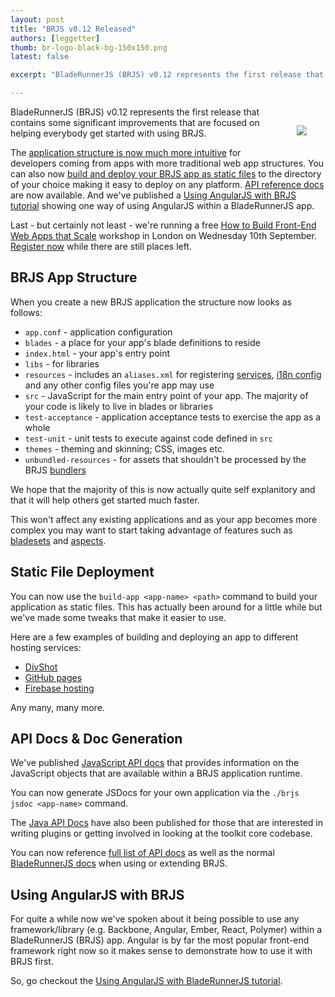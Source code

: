 ```yaml
---
layout: post
title: "BRJS v0.12 Released"
authors: [leggetter]
thumb: br-logo-black-bg-150x150.png
latest: false

excerpt: "BladeRunnerJS (BRJS) v0.12 represents the first release that contains some significant improvements that are focused on helping everybody get started with using BRJS. Read more to find out about the intuitive app structure, static file deployment, API Docs and AngularJS tutorial."

---
```

<img src="/blog/img/{{ page.thumb }}" style="margin: 30px;" align="right" />
BladeRunnerJS (BRJS) v0.12 represents the first release that contains some significant improvements that are focused on helping everybody get started with using BRJS.

The [application structure is now much more intuitive](#app-structure) for developers coming from apps with more traditional web app structures. You can also now [build and deploy your BRJS app as static files](#static-deploy) to the directory of your choice making it easy to deploy on any platform. [API reference docs](#api-docs) are now available. And we've published a [Using AngularJS with BRJS tutorial](#brjs-angular) showing one way of using AngularJS within a BladeRunnerJS app.

Last - but certainly not least - we're running a free [How to Build Front-End Web Apps that Scale](http://attending.io/events/brjs-workshop-london) workshop in London on Wednesday 10th September. [Register now](http://attending.io/events/brjs-workshop-london) while there are still places left.

<a name="app-structure"></a>
## BRJS App Structure

When you create a new BRJS application the structure now looks as follows:

* `app.conf` - application configuration
* `blades` - a place for your app's blade definitions to reside
* `index.html` - your app's entry point
* `libs` - for libraries
* `resources` - includes an `aliases.xml` for registering [services](http://bladerunnerjs.org/docs/concepts/services/), [i18n config](http://bladerunnerjs.org/docs/use/internationalization/) and any other config files you're app may use
* `src` - JavaScript for the main entry point of your app. The majority of your code is likely to live in blades or libraries
* `test-acceptance` - application acceptance tests to exercise the app as a whole
* `test-unit` - unit tests to execute against code defined in `src`
* `themes` - theming and skinning; CSS, images etc.
* `unbundled-resources` - for assets that shouldn't be processed by the BRJS [bundlers](bladerunnerjs.org/docs/concepts/bundlers/)

We hope that the majority of this is now actually quite self explanitory and that it will help others get started much faster.

This won't affect any existing applications and as your app becomes more complex you may want to start taking advantage of features such as [bladesets](http://bladerunnerjs.org/docs/concepts/bladesets/) and [aspects](http://bladerunnerjs.org/docs/concepts/aspects/).

<a name="static-deploy"></a>
## Static File Deployment

You can now use the `build-app <app-name> <path>` command to build your application as static files. This has actually been around for a little while but we've made some tweaks that make it easier to use.

Here are a few examples of building and deploying an app to different hosting services:

* [DivShot](http://bladerunnerjs.org/docs/use/build_deploy/#divshot)
* [GitHub pages](http://bladerunnerjs.org/docs/use/build_deploy/#gh-pages)
* [Firebase hosting](http://bladerunnerjs.org/docs/use/build_deploy/#firebase)

Any many, many more.

<a name="#api-docs"></a>
## API Docs & Doc Generation

We've published [JavaScript API docs](http://apidocs.bladerunnerjs.org/latest/js/) that provides information on the JavaScript objects that are available within a BRJS application runtime.

You can now generate JSDocs for your own application via the `./brjs jsdoc <app-name>` command.

The [Java API Docs](http://apidocs.bladerunnerjs.org/latest/java/) have also been published for those that are interested in writing plugins or getting involved in looking at the toolkit core codebase.

You can now reference [full list of API docs](http://apidocs.bladerunnerjs.org/) as well as the normal [BladeRunnerJS docs](http://bladerunnerjs.org/docs/) when using or extending BRJS.

<a name="brjs-angular"></a>
## Using AngularJS with BRJS

For quite a while now we've spoken about it being possible to use any framework/library (e.g. Backbone, Angular, Ember, React, Polymer) within a BladeRunnerJS (BRJS) app. Angular is by far the most popular front-end framework right now so it makes sense to demonstrate how to use it with BRJS first.

So, go checkout the [Using AngularJS with BladeRunnerJS tutorial](http://bladerunnerjs.org/blog/using-angularjs-with-bladerunnerjs/).
